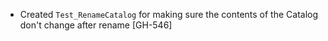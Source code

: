 * Created `Test_RenameCatalog` for making sure the contents of the Catalog don't change after rename [GH-546]
